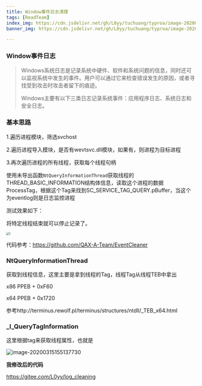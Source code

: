 ```yaml
---
title: Window事件日志清理
tags: [ReadTeam]
index_img: https://cdn.jsdelivr.net/gh/L0yy/tuchuang/typroa/image-20200315155137730.png
banner_img: https://cdn.jsdelivr.net/gh/L0yy/tuchuang/typroa/image-20200315155137730.png

---
```




### Window事件日志

>Windows系统日志是记录系统中硬件、软件和系统问题的信息，同时还可以监视系统中发生的事件。用户可以通过它来检查错误发生的原因，或者寻找受到攻击时攻击者留下的痕迹。
>
>Windows主要有以下三类日志记录系统事件：应用程序日志、系统日志和安全日志。

### 基本思路



1.遍历进程模块，筛选svchost

2.遍历进程导入模块，是否有wevtsvc.dll模块，如果有，则进程为目标进程

3.再次遍历进程的所有线程，获取每个线程句柄

使用未导出函数`NtQueryInformationThread`获取线程的THREAD_BASIC_INFORMATION结构体信息，读取这个进程的数据ProcessTag，根据这个Tag来找到SC_SERVICE_TAG_QUERY.pBuffer，当这个为eventlog则是日志监控进程

测试效果如下：

将特定线程结束就可以停止记录了。

<img src="https://cdn.jsdelivr.net/gh/L0yy/tuchuang/typroa/1.gif" alt="1" style="zoom:50%;" />



代码参考：https://github.com/QAX-A-Team/EventCleaner

### NtQueryInformationThread

获取到线程信息，这里主要是拿到线程的Tag，线程Tag从线程TEB中拿出

x86 PPEB + 0xF60

x64 PPEB + 0x1720 



参考http://terminus.rewolf.pl/terminus/structures/ntdll/_TEB_x64.html

### _I_QueryTagInformation

这里根据tag来获取线程属性，也就是

![image-20200315155137730](https://cdn.jsdelivr.net/gh/L0yy/tuchuang/typroa/image-20200315155137730.png)



**我修改后的代码**

https://gitee.com/L0yy/log_cleaning